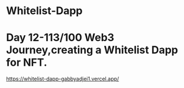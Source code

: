 # Whitelist-Dapp
# Day 12-113/100 Web3 Journey,creating a Whitelist Dapp for NFT.

https://whitelist-dapp-gabbyadjei1.vercel.app/
